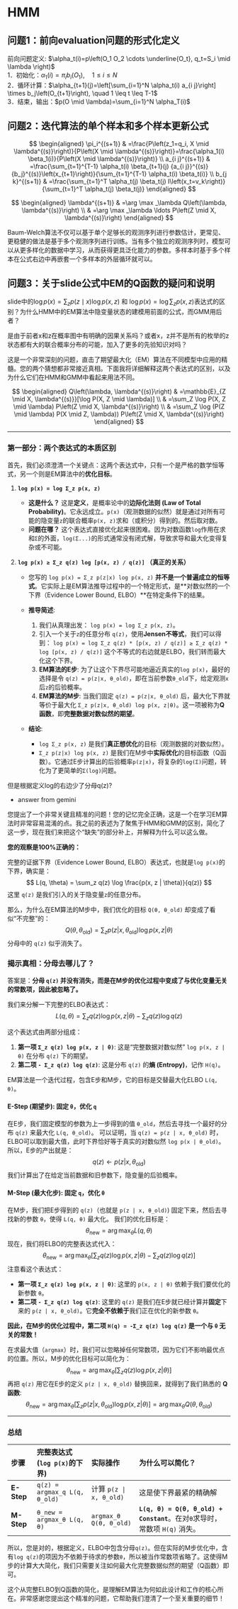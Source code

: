# HMM

## 问题1：前向evaluation问题的形式化定义

前向问题定义: $\alpha_t(i)=p\left(O_1 O_2 \cdots \underline{O_t}, q_t=S_i \mid \lambda \right)$  
1．初始化：$\alpha_1(i)=\pi_i b_i\left(O_1\right), \quad 1 \leq i \leq N$  
2．循环计算：$\alpha_{t+1}(j)=\left[\sum_{i=1}^N \alpha_t(i) a_{i j}\right] \times b_j\left(O_{t+1}\right), \quad 1 \leq t \leq T-1$  
3．结束，输出：$p(O \mid \lambda)=\sum_{i=1}^N \alpha_T(i)$ 

## 问题2：迭代算法的单个样本和多个样本更新公式

$$
\begin{aligned}
\pi_i^{(s+1)} & =\frac{P\left(z_1=q_i, X \mid \lambda^{(s)}\right)}{P\left(X \mid \lambda^{(s)}\right)}=\frac{\alpha_1(i) \beta_1(i)}{P\left(X \mid \lambda^{(s)}\right)} \\
a_{i j}^{(s+1)} & =\frac{\sum_{t=1}^{T-1} \alpha_t(i) \beta_{t+1}(j) {a_{i j}}^{(s)} {b_j}^{(s)}\left(x_{t+1}\right)}{\sum_{t=1}^{T-1} \alpha_t(i) \beta_t(i)} \\
b_{j k}^{(s+1)} & =\frac{\sum_{t=1}^T \alpha_t(j) \beta_t(j) I\left(x_t=v_k\right)}{\sum_{t=1}^T \alpha_t(j) \beta_t(j)}
\end{aligned}
$$

$$
\begin{aligned}
\lambda^{(s+1)} & =\arg \max _\lambda Q\left(\lambda, \lambda^{(s)}\right) \\
& =\arg \max _\lambda \ldots P\left(Z \mid X, \lambda^{(s)}\right)
\end{aligned}
$$

Baum-Welch算法不仅可以基于单个足够长的观测序列进行参数估计，更常见、更稳健的做法是基于多个观测序列进行训练。当有多个独立的观测序列时，模型可以从更多样化的数据中学习，从而获得更具泛化能力的参数。多样本时基于多个样本在公式右边中再嵌套一个多样本的外层循环就可以。

## 问题3：关于slide公式中EM的Q函数的疑问和说明

slide中的$\log p(x)=\sum_z p(z \mid x) \log p(x, z)$ 和 $\log p(x)=\log \sum_z  p(x, z)$表达式的区别？为什么HMM中的EM算法中隐变量状态的建模用前面的公式，而GMM用后者？

是由于前者x和z在概率图中有明确的因果关系吗？或者x，z并不是所有的枚举的z状态都有大的联合概率分布的可能，加入了更多的先验知识对吗？

这是一个非常深刻的问题，直击了期望最大化（EM）算法在不同模型中应用的精髓。您的两个猜想都非常接近真相。下面我将详细解释这两个表达式的区别，以及为什么它们在HMM和GMM中看起来用法不同。

$$
\begin{aligned}
Q\left(\lambda, \lambda^{(s)}\right) & =\mathbb{E}_{Z \mid X, \lambda^{(s)}}[\log P(X, Z \mid \lambda)] \\
& =\sum_Z \log P(X, Z \mid \lambda) P\left(Z \mid X, \lambda^{(s)}\right) \\
& =\sum_Z \log (P(Z \mid \lambda) P(X \mid Z, \lambda)) P\left(Z \mid X, \lambda^{(s)}\right)
\end{aligned}
$$

---

### 第一部分：两个表达式的本质区别

首先，我们必须澄清一个关键点：这两个表达式中，只有一个是严格的数学恒等式，另一个则是EM算法中的**优化目标**。

1.  **`log p(x) = log Σ_z p(x, z)`**
    *   **这是什么？** 这是**定义**，是概率论中的**边际化法则 (Law of Total Probability)**。它永远成立。`p(x)`（观测数据的似然）就是通过对所有可能的隐变量`z`的联合概率`p(x, z)`求和（或积分）得到的。然后取对数。
    *   **问题在哪？** 这个表达式直接优化起来很困难。因为对数函数`log`作用在求和`Σ`的外面，`log(Σ...)`的形式通常没有闭式解，导致求导和最大化变得复杂或不可能。

2.  **`log p(x) ≥ Σ_z q(z) log [p(x, z) / q(z)]` （真正的关系）**
    *   您写的 `log p(x) = Σ_z p(z|x) log p(x, z)` **并不是一个普遍成立的恒等式**。它实际上是EM算法推导过程中的一个特定形式，是**对数似然的一个下界（Evidence Lower Bound, ELBO）**在特定条件下的结果。

    *   **推导简述**:
        1.  我们从真理出发： `log p(x) = log Σ_z p(x, z)`。
        2.  引入一个关于`z`的任意分布 `q(z)`，使用**Jensen不等式**，我们可以得到：
            `log p(x) = log Σ_z q(z) * [p(x, z) / q(z)] ≥ Σ_z q(z) * log [p(x, z) / q(z)]`
            这个不等式的右边就是ELBO，我们转而最大化这个下界。
        3.  **EM算法的E步**: 为了让这个下界尽可能地逼近真实的`log p(x)`，最好的选择是令 `q(z) = p(z|x, θ_old)`，即在当前参数`θ_old`下，给定观测`x`后`z`的后验概率。
        4.  **EM算法的M步**: 当我们固定 `q(z) = p(z|x, θ_old)` 后，最大化下界就等价于最大化 `Σ_z p(z|x, θ_old) log p(x, z|θ)`。这一项被称为**Q函数**，即**完整数据对数似然的期望**。

    *   **结论**:
        *   `log Σ_z p(x, z)` 是我们**真正想优化**的目标（观测数据的对数似然）。
        *   `Σ_z p(z|x) log p(x, z)` 是我们在M步中**实际优化**的目标函数（Q函数）。它通过E步计算出的后验概率`p(z|x)`，将复杂的`log(Σ)`问题，转化为了更简单的`Σ(log)`问题。


但是根据定义log的右边少了分母q(z)?

- answer from gemini

您提出了一个非常关键且精准的问题！您的记忆完全正确，这是一个在学习EM算法时非常容易混淆的点。我之前的表述为了聚焦于HMM和GMM的区别，简化了这一步，现在我们来把这个“缺失”的部分补上，并解释为什么可以这么做。

**您的观察是100%正确的：**

完整的证据下界（Evidence Lower Bound, ELBO）表达式，也就是`log p(x)`的下界，确实是：
$$ L(q, \theta) = \sum_z q(z) \log \frac{p(x, z | \theta)}{q(z)} $$
这里 `q(z)` 是我们引入的关于隐变量`z`的任意分布。

那么，为什么在EM算法的M步中，我们优化的目标 `Q(θ, θ_old)` 却变成了看似“不完整”的：
$$ Q(\theta, \theta_{\text{old}}) = \sum_z p(z | x, \theta_{\text{old}}) \log p(x, z | \theta) $$
分母中的 `q(z)` 似乎消失了。

### 揭示真相：分母去哪儿了？

答案是：**分母 `q(z)` 并没有消失，而是在M步的优化过程中变成了与优化变量无关的常数项，因此被忽略了。**

我们来分解一下完整的ELBO表达式：
$$ L(q, \theta) = \sum_z q(z) \log p(x, z | \theta) - \sum_z q(z) \log q(z) $$

这个表达式由两部分组成：
1.  **第一项 `Σ_z q(z) log p(x, z | θ)`**: 这是“完整数据对数似然” `log p(x, z | θ)` 在分布 `q(z)` 下的期望。
2.  **第二项 `- Σ_z q(z) log q(z)`**: 这是分布 `q(z)` 的**熵 (Entropy)**，记作 `H(q)`。

EM算法是一个迭代过程，包含E步和M步，它的目标是交替最大化ELBO `L(q, θ)`。

#### **E-Step (期望步): 固定 `θ`，优化 `q`**

在E步，我们固定模型的参数为上一步得到的值 `θ_old`，然后去寻找一个最好的分布 `q(z)` 来最大化 `L(q, θ_old)`。
可以证明，当 `q(z) = p(z | x, θ_old)` 时，ELBO可以取到最大值，此时下界恰好等于真实的对数似然 `log p(x | θ_old)`。
所以，E步的产出就是：
$$ q(z) \leftarrow p(z | x, \theta_{\text{old}}) $$
我们计算出了在给定当前数据和旧参数下，隐变量的后验概率。

#### **M-Step (最大化步): 固定 `q`，优化 `θ`**

在M步，我们把E步得到的 `q(z)`（也就是 `p(z | x, θ_old)`) 固定下来，然后去寻找新的参数 `θ`，使得 `L(q, θ)` 最大化。
我们的优化目标是：
$$ \theta_{\text{new}} = \arg\max_{\theta} L(q, \theta) $$
现在，我们将ELBO的完整表达式代入：
$$ \theta_{\text{new}} = \arg\max_{\theta} \left[ \sum_z q(z) \log p(x, z | \theta) - \sum_z q(z) \log q(z) \right] $$
注意看这个表达式：
*   **第一项 `Σ_z q(z) log p(x, z | θ)`**: 这里的 `p(x, z | θ)` 依赖于我们要优化的新参数 `θ`。
*   **第二项 `- Σ_z q(z) log q(z)`**: 这里的 `q(z)` 是我们在E步就已经计算并**固定**下来的 `p(z | x, θ_old)`。它**完全不依赖于**我们正在优化的新参数 `θ`。

**因此，在M步的优化过程中，第二项 `H(q) = -Σ_z q(z) log q(z)` 是一个与 `θ` 无关的常数！**

在求最大值（`argmax`）时，我们可以忽略掉任何常数项，因为它们不影响最优点的位置。所以，M步的优化目标可以简化为：
$$ \theta_{\text{new}} = \arg\max_{\theta} \left[ \sum_z q(z) \log p(x, z | \theta) \right] $$
再把 `q(z)` 用它在E步的定义 `p(z | x, θ_old)` 替换回来，就得到了我们熟悉的 **Q函数**:
$$ \theta_{\text{new}} = \arg\max_{\theta} \left[ \sum_z p(z | x, \theta_{\text{old}}) \log p(x, z | \theta) \right] = \arg\max_{\theta} Q(\theta, \theta_{\text{old}}) $$

---

### 总结

| 步骤 | 完整表达式 (`log p(x)`的下界) | 实际操作 | 为什么可以简化？ |
| :--- | :--- | :--- | :--- |
| **E-Step** | `q(z) = argmax_q L(q, θ_old)` | 计算 `p(z \| x, θ_old)` | 这是使下界最紧的精确解 |
| **M-Step** | `θ_new = argmax_θ L(q, θ)` | `argmax_θ Q(θ, θ_old)` | **`L(q, θ) = Q(θ, θ_old) + Constant`**。在对`θ`求导时，常数项 `H(q)` 消失。 |

所以，您是对的，根据定义，ELBO中包含分母`q(z)`。但在实际的M步优化中，含有`log q(z)`的项因为不依赖于待求的参数`θ`，所以被当作常数项省略了。这使得M步的计算大大简化，我们只需要关注如何最大化完整数据似然的期望（Q函数）即可。

这个从完整ELBO到Q函数的简化，是理解EM算法为何如此设计和工作的核心所在。非常感谢您提出这个精准的问题，它帮助我们澄清了一个至关重要的细节！





